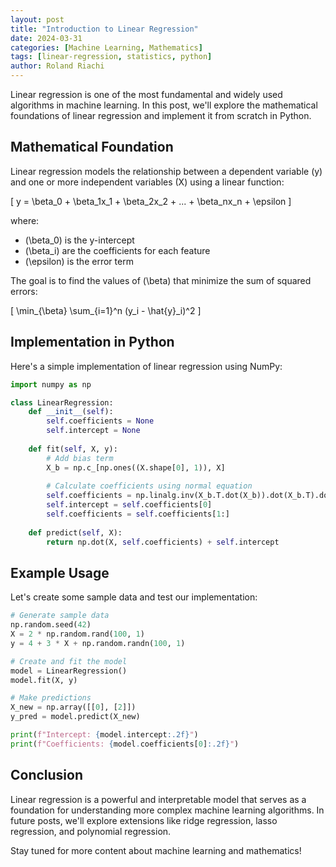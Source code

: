 ```yaml
---
layout: post
title: "Introduction to Linear Regression"
date: 2024-03-31
categories: [Machine Learning, Mathematics]
tags: [linear-regression, statistics, python]
author: Roland Riachi
---
```


Linear regression is one of the most fundamental and widely used algorithms in machine learning. In this post, we'll explore the mathematical foundations of linear regression and implement it from scratch in Python.

## Mathematical Foundation

Linear regression models the relationship between a dependent variable \(y\) and one or more independent variables \(X\) using a linear function:

\[ y = \beta_0 + \beta_1x_1 + \beta_2x_2 + ... + \beta_nx_n + \epsilon \]

where:
- \(\beta_0\) is the y-intercept
- \(\beta_i\) are the coefficients for each feature
- \(\epsilon\) is the error term

The goal is to find the values of \(\beta\) that minimize the sum of squared errors:

\[ \min_{\beta} \sum_{i=1}^n (y_i - \hat{y}_i)^2 \]

## Implementation in Python

Here's a simple implementation of linear regression using NumPy:

```python
import numpy as np

class LinearRegression:
    def __init__(self):
        self.coefficients = None
        self.intercept = None
    
    def fit(self, X, y):
        # Add bias term
        X_b = np.c_[np.ones((X.shape[0], 1)), X]
        
        # Calculate coefficients using normal equation
        self.coefficients = np.linalg.inv(X_b.T.dot(X_b)).dot(X_b.T).dot(y)
        self.intercept = self.coefficients[0]
        self.coefficients = self.coefficients[1:]
    
    def predict(self, X):
        return np.dot(X, self.coefficients) + self.intercept
```

## Example Usage

Let's create some sample data and test our implementation:

```python
# Generate sample data
np.random.seed(42)
X = 2 * np.random.rand(100, 1)
y = 4 + 3 * X + np.random.randn(100, 1)

# Create and fit the model
model = LinearRegression()
model.fit(X, y)

# Make predictions
X_new = np.array([[0], [2]])
y_pred = model.predict(X_new)

print(f"Intercept: {model.intercept:.2f}")
print(f"Coefficients: {model.coefficients[0]:.2f}")
```

## Conclusion

Linear regression is a powerful and interpretable model that serves as a foundation for understanding more complex machine learning algorithms. In future posts, we'll explore extensions like ridge regression, lasso regression, and polynomial regression.

Stay tuned for more content about machine learning and mathematics! 